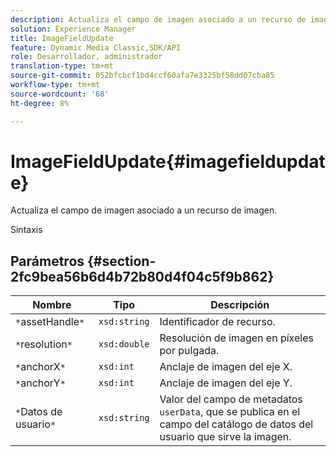 ```yaml
---
description: Actualiza el campo de imagen asociado a un recurso de imagen.
solution: Experience Manager
title: ImageFieldUpdate
feature: Dynamic Media Classic,SDK/API
role: Desarrollador, administrador
translation-type: tm+mt
source-git-commit: 052bfcbcf1bd4ccf60afa7e3325bf58dd07cba85
workflow-type: tm+mt
source-wordcount: '68'
ht-degree: 8%

---
```



# ImageFieldUpdate{#imagefieldupdate}

Actualiza el campo de imagen asociado a un recurso de imagen.

Sintaxis

## Parámetros {#section-2fc9bea56b6d4b72b80d4f04c5f9b862}

| Nombre | Tipo | Descripción |
|---|---|---|
| `*`assetHandle`*` | `xsd:string` | Identificador de recurso. |
| `*`resolution`*` | `xsd:double` | Resolución de imagen en píxeles por pulgada. |
| `*`anchorX`*` | `xsd:int` | Anclaje de imagen del eje X. |
| `*`anchorY`*` | `xsd:int` | Anclaje de imagen del eje Y. |
| `*`Datos de usuario`*` | `xsd:string` | Valor del campo de metadatos `userData`, que se publica en el campo del catálogo de datos del usuario que sirve la imagen. |

